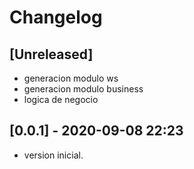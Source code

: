 # Changelog

## [Unreleased]
- generacion modulo ws
- generacion modulo business
- logica de negocio

## [0.0.1] - 2020-09-08 22:23
- version inicial.
